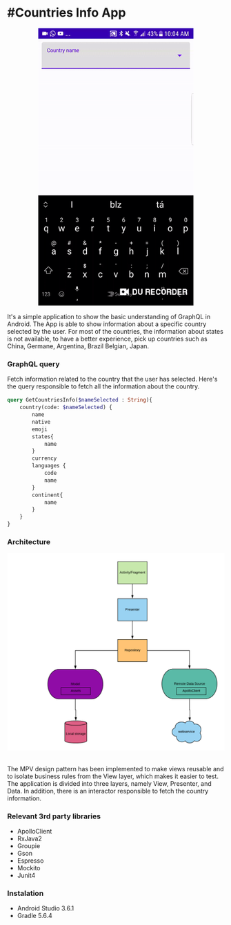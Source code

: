 #Countries Info App
==================================
<p align="center">
<img src ="https://github.com/douglasalipio/graphql_countryinfo_sample/blob/master/app/main_view.gif" width="360" />

It's a simple application to show the basic understanding of GraphQL in Android. The App is able to show information about a specific country selected by the user. For most of the countries, the information about states is not available, to have a better experience, pick up countries such as China, Germane, Argentina, Brazil Belgian, Japan.

### GraphQL query

Fetch information related to the country that the user has selected.
Here's the query responsible to fetch all the information about the country.

```graphql
query GetCountriesInfo($nameSelected : String){
	country(code: $nameSelected) {
		name
		native
		emoji
		states{
			name
		}
		currency
		languages {
			code
			name
		}
		continent{
			name
		}
	}
}
```
### Architecture

<img src ="https://github.com/douglasalipio/graphql_countryinfo_sample/blob/master/architecture_diagram.png"/>&nbsp;&nbsp;

The MPV design pattern has been implemented to make views reusable and to isolate business rules from the View layer, which makes it easier to test. The application is divided into three layers, namely View, Presenter, and Data. In addition, there is an interactor responsible to fetch the country information.

### Relevant 3rd party libraries

- ApolloClient
- RxJava2
- Groupie
- Gson
- Espresso
- Mockito
- Junit4 

### Instalation

- Android Studio 3.6.1
- Gradle 5.6.4
